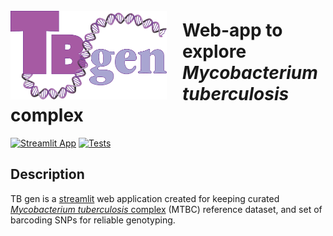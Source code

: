<img align ="left" src=./assets/logo.svg width=250px style="padding-right: 25px; padding-top: 25px;">

# Web-app to explore _Mycobacterium tuberculosis_ complex

[![Streamlit App](https://static.streamlit.io/badges/streamlit_badge_black_white.svg)](https://tb-gen.streamlit.app)
[![Tests](https://github.com/dbespiatykh/TB-gen/actions/workflows/main.yml/badge.svg?branch=main)](https://github.com/dbespiatykh/TB-gen/actions/workflows/main.yml)

## Description

TB gen is a [streamlit](https://streamlit.io/) web application created for keeping curated [_Mycobacterium tuberculosis_ complex](https://en.wikipedia.org/wiki/Mycobacterium_tuberculosis_complex) (MTBC) reference dataset, and set of barcoding SNPs for reliable genotyping.
